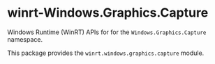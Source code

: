 <!-- warning: Please don't edit this file. It was automatically generated. -->

# winrt-Windows.Graphics.Capture

Windows Runtime (WinRT) APIs for for the `Windows.Graphics.Capture` namespace.

This package provides the `winrt.windows.graphics.capture` module.
